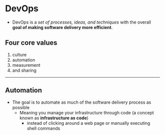 # DevOps
-  DevOps is a *set of processes, ideas, and techniques* with the overall **goal of making software delivery more efficient**.

## Four core values
1.  culture
2.  automation
3.  measurement
4.  and sharing

---------------

## Automation
-  The goal is to automate as much of the software delivery process as possible
    -  Meaning you manage your infrastructure through code (a concept known as **infrastructure as code**)
        -  instead of clicking around a web page or manually executing shell commands
